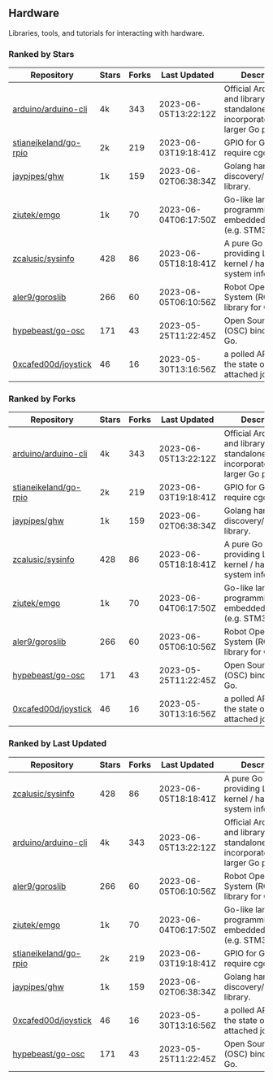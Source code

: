 ## Hardware

Libraries, tools, and tutorials for interacting with hardware.

### Ranked by Stars

| Repository | Stars | Forks | Last Updated | Description | 
|------------|-------|-------|--------------|-------------|
| [arduino/arduino-cli](https://github.com/arduino/arduino-cli) | 4k | 343 | 2023-06-05T13:22:12Z |  Official Arduino CLI and library. Can run standalone, or be incorporated into larger Go projects. |
| [stianeikeland/go-rpio](https://github.com/stianeikeland/go-rpio) | 2k | 219 | 2023-06-03T19:18:41Z |  GPIO for Go, doesn't require cgo. |
| [jaypipes/ghw](https://github.com/jaypipes/ghw) | 1k | 159 | 2023-06-02T06:38:34Z |  Golang hardware discovery/inspection library. |
| [ziutek/emgo](https://github.com/ziutek/emgo) | 1k | 70 | 2023-06-04T06:17:50Z |  Go-like language for programming embedded systems (e.g. STM32 MCU). |
| [zcalusic/sysinfo](https://github.com/zcalusic/sysinfo) | 428 | 86 | 2023-06-05T18:18:41Z |  A pure Go library providing Linux OS / kernel / hardware system information. |
| [aler9/goroslib](https://github.com/aler9/goroslib) | 266 | 60 | 2023-06-05T06:10:56Z |  Robot Operating System (ROS) library for Go. |
| [hypebeast/go-osc](https://github.com/hypebeast/go-osc) | 171 | 43 | 2023-05-25T11:22:45Z |  Open Sound Control (OSC) bindings for Go. |
| [0xcafed00d/joystick](https://github.com/0xcafed00d/joystick) | 46 | 16 | 2023-05-30T13:16:56Z |  a polled API to read the state of an attached joystick. |

### Ranked by Forks

| Repository | Stars | Forks | Last Updated | Description | 
|------------|-------|-------|--------------|-------------|
| [arduino/arduino-cli](https://github.com/arduino/arduino-cli) | 4k | 343 | 2023-06-05T13:22:12Z |  Official Arduino CLI and library. Can run standalone, or be incorporated into larger Go projects. |
| [stianeikeland/go-rpio](https://github.com/stianeikeland/go-rpio) | 2k | 219 | 2023-06-03T19:18:41Z |  GPIO for Go, doesn't require cgo. |
| [jaypipes/ghw](https://github.com/jaypipes/ghw) | 1k | 159 | 2023-06-02T06:38:34Z |  Golang hardware discovery/inspection library. |
| [zcalusic/sysinfo](https://github.com/zcalusic/sysinfo) | 428 | 86 | 2023-06-05T18:18:41Z |  A pure Go library providing Linux OS / kernel / hardware system information. |
| [ziutek/emgo](https://github.com/ziutek/emgo) | 1k | 70 | 2023-06-04T06:17:50Z |  Go-like language for programming embedded systems (e.g. STM32 MCU). |
| [aler9/goroslib](https://github.com/aler9/goroslib) | 266 | 60 | 2023-06-05T06:10:56Z |  Robot Operating System (ROS) library for Go. |
| [hypebeast/go-osc](https://github.com/hypebeast/go-osc) | 171 | 43 | 2023-05-25T11:22:45Z |  Open Sound Control (OSC) bindings for Go. |
| [0xcafed00d/joystick](https://github.com/0xcafed00d/joystick) | 46 | 16 | 2023-05-30T13:16:56Z |  a polled API to read the state of an attached joystick. |

### Ranked by Last Updated

| Repository | Stars | Forks | Last Updated | Description | 
|------------|-------|-------|--------------|-------------|
| [zcalusic/sysinfo](https://github.com/zcalusic/sysinfo) | 428 | 86 | 2023-06-05T18:18:41Z |  A pure Go library providing Linux OS / kernel / hardware system information. |
| [arduino/arduino-cli](https://github.com/arduino/arduino-cli) | 4k | 343 | 2023-06-05T13:22:12Z |  Official Arduino CLI and library. Can run standalone, or be incorporated into larger Go projects. |
| [aler9/goroslib](https://github.com/aler9/goroslib) | 266 | 60 | 2023-06-05T06:10:56Z |  Robot Operating System (ROS) library for Go. |
| [ziutek/emgo](https://github.com/ziutek/emgo) | 1k | 70 | 2023-06-04T06:17:50Z |  Go-like language for programming embedded systems (e.g. STM32 MCU). |
| [stianeikeland/go-rpio](https://github.com/stianeikeland/go-rpio) | 2k | 219 | 2023-06-03T19:18:41Z |  GPIO for Go, doesn't require cgo. |
| [jaypipes/ghw](https://github.com/jaypipes/ghw) | 1k | 159 | 2023-06-02T06:38:34Z |  Golang hardware discovery/inspection library. |
| [0xcafed00d/joystick](https://github.com/0xcafed00d/joystick) | 46 | 16 | 2023-05-30T13:16:56Z |  a polled API to read the state of an attached joystick. |
| [hypebeast/go-osc](https://github.com/hypebeast/go-osc) | 171 | 43 | 2023-05-25T11:22:45Z |  Open Sound Control (OSC) bindings for Go. |


